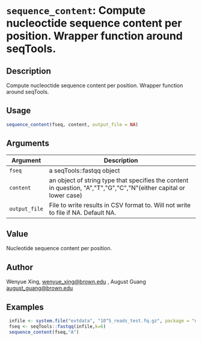 # `sequence_content`: Compute nucleoctide sequence content per position. Wrapper function around seqTools.

## Description


 Compute nucleoctide sequence content per position. Wrapper function around seqTools.


## Usage

```r
sequence_content(fseq, content, output_file = NA)
```


## Arguments

Argument      |Description
------------- |----------------
```fseq```     |     a seqTools::fastqq object
```content```     |     an object of string type that specifies the content in question, "A","T","G","C","N"(either capital or lower case)
```output_file```     |     File to write results in CSV format to. Will not write to file if NA. Default NA.

## Value


 Nucleotide sequence content per position.


## Author


 Wenyue Xing, wenyue_xing@brown.edu , August Guang august_guang@brown.edu 


## Examples

```r 
 infile <- system.file("extdata", "10^5_reads_test.fq.gz", package = "qckitfastq")
 fseq <- seqTools::fastqq(infile,k=6)
 sequence_content(fseq,"A")
 ``` 

